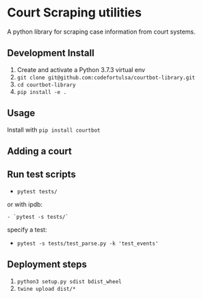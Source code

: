 # Court Scraping utilities

A python library for scraping case information from court systems.



## Development Install

1. Create and activate a Python 3.7.3 virtual env
1. `git clone git@github.com:codefortulsa/courtbot-library.git`
1. `cd courtbot-library`
1. `pip install -e .`

## Usage

Install with `pip install courtbot`


## Adding a court


## Run test scripts

- `pytest tests/`

or with ipdb:

    - `pytest -s tests/`

specify a test:

   - `pytest -s tests/test_parse.py -k 'test_events'`

## Deployment steps

1. `python3 setup.py sdist bdist_wheel`
1. `twine upload dist/*`